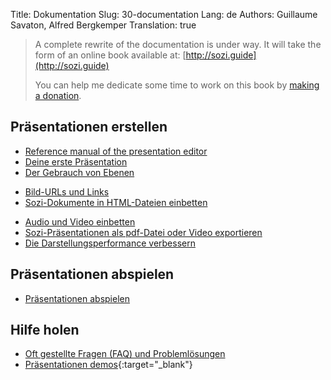 Title: Dokumentation
Slug: 30-documentation
Lang: de
Authors: Guillaume Savaton, Alfred Bergkemper
Translation: true

> A complete rewrite of the documentation is under way.
> It will take the form of an online book available at: [http://sozi.guide](http://sozi.guide)
>
> You can help me dedicate some time to work on this book by [making a donation](|filename|donate.md).

## Präsentationen erstellen

* [Reference manual of the presentation editor](|filename|ui.md)
* [Deine erste Präsentation](|filename|tutorial-first.md)
* [Der Gebrauch von Ebenen](|filename|tutorial-layers.md)
<!-- * [Übergänge](|filename|tutorial-transitions.md) -->
* [Bild-URLs und Links](|filename|tutorial-links.md)
* [Sozi-Dokumente in HTML-Dateien einbetten](|filename|tutorial-embedding.md)
<!-- * [Elemente zeigen und verbergen](|filename|tutorial-showing-hiding.md) -->
* [Audio und Video einbetten](|filename|tutorial-media.md)
* [Sozi-Präsentationen als pdf-Datei oder Video exportieren](|filename|tutorial-converting.md)
* [Die Darstellungsperformance verbessern](|filename|tutorial-performance.md)

## Präsentationen abspielen

* [Präsentationen abspielen](|filename|play.md)

## Hilfe holen

* [Oft gestellte Fragen (FAQ) und Problemlösungen](|filename|faq.md)
* [Präsentationen demos](https://sozi-projects.github.io/Sozi-demos){:target="_blank"}
